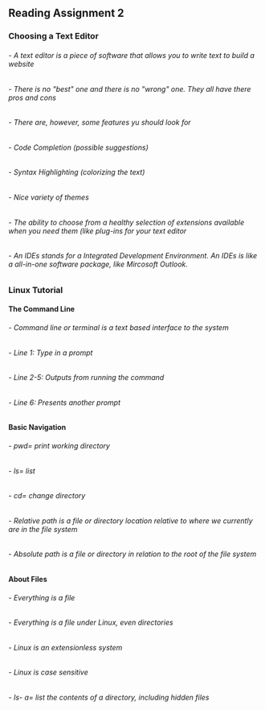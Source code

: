 ## Reading Assignment 2

### Choosing a Text Editor
###### - A text editor is a piece of software that allows you to write text to build a website
###### - There is no "best" one and there is no "wrong" one. They all have there pros and cons
###### - There are, however, some features yu should look for
######    - Code Completion (possible suggestions)
######    - Syntax Highlighting (colorizing the text)
######    - Nice variety of themes
######    - The ability to choose from a healthy selection of extensions available when you need them (like plug-ins for your text editor
###### - An IDEs stands for a Integrated Development Environment. An IDEs is like a all-in-one software package, like Mircosoft Outlook. 

### Linux Tutorial 
#### The Command Line
###### - Command line or terminal is a text based interface to the system
###### - Line 1: Type in a prompt
###### - Line 2-5: Outputs from running the command
###### - Line 6: Presents another prompt

#### Basic Navigation
###### - pwd= print working directory
###### - ls= list
###### - cd= change directory
###### - Relative path is a file or directory location relative to where we currently are in the file system
###### - Absolute path is a file or directory in relation to the root of the file system

#### About Files
###### - Everything is a file
###### - Everything is a file under Linux, even directories 
###### - Linux is an extensionless system 
###### - Linux is case sensitive
###### - Is- a= list the contents of a directory, including hidden files 
